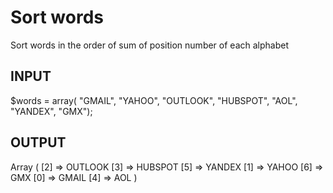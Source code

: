 # Sort words

Sort words in the order of sum of position number of each alphabet

## INPUT
$words = array(
    "GMAIL",
    "YAHOO",
    "OUTLOOK",
    "HUBSPOT",
    "AOL",
    "YANDEX",
    "GMX");
 ## OUTPUT
 Array
(
    [2] => OUTLOOK
    [3] => HUBSPOT
    [5] => YANDEX
    [1] => YAHOO
    [6] => GMX
    [0] => GMAIL
    [4] => AOL
)
